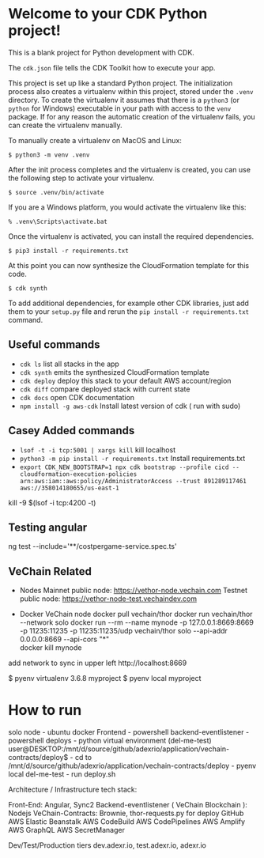 # Welcome to your CDK Python project!

This is a blank project for Python development with CDK.

The `cdk.json` file tells the CDK Toolkit how to execute your app.

This project is set up like a standard Python project. The initialization
process also creates a virtualenv within this project, stored under the `.venv`
directory. To create the virtualenv it assumes that there is a `python3`
(or `python` for Windows) executable in your path with access to the `venv`
package. If for any reason the automatic creation of the virtualenv fails,
you can create the virtualenv manually.

To manually create a virtualenv on MacOS and Linux:

```
$ python3 -m venv .venv
```

After the init process completes and the virtualenv is created, you can use the following
step to activate your virtualenv.

```
$ source .venv/bin/activate
```

If you are a Windows platform, you would activate the virtualenv like this:

```
% .venv\Scripts\activate.bat
```

Once the virtualenv is activated, you can install the required dependencies.

```
$ pip3 install -r requirements.txt
```

At this point you can now synthesize the CloudFormation template for this code.

```
$ cdk synth
```

To add additional dependencies, for example other CDK libraries, just add
them to your `setup.py` file and rerun the `pip install -r requirements.txt`
command.

## Useful commands

- `cdk ls` list all stacks in the app
- `cdk synth` emits the synthesized CloudFormation template
- `cdk deploy` deploy this stack to your default AWS account/region
- `cdk diff` compare deployed stack with current state
- `cdk docs` open CDK documentation
- `npm install -g aws-cdk` Install latest version of cdk ( run with sudo)

## Casey Added commands

- `lsof -t -i tcp:5001 | xargs kill` kill localhost
- `python3 -m pip install -r requirements.txt` Install requirements.txt
- `export CDK_NEW_BOOTSTRAP=1 npx cdk bootstrap --profile cicd --cloudformation-execution-policies arn:aws:iam::aws:policy/AdministratorAccess --trust 891289117461 aws://358014180655/us-east-1`

kill -9 $(lsof -i tcp:4200 -t)

## Testing angular

ng test --include='\*\*/costpergame-service.spec.ts'

## VeChain Related

- Nodes
  Mainnet public node: https://vethor-node.vechain.com
  Testnet public node: https://vethor-node-test.vechaindev.com

- Docker VeChain node
  docker pull vechain/thor
  docker run vechain/thor --network solo
  docker run --rm --name mynode -p 127.0.0.1:8669:8669 -p 11235:11235 -p 11235:11235/udp vechain/thor solo --api-addr 0.0.0.0:8669 --api-cors "\*"  
  docker kill mynode

add network to sync in upper left
http://localhost:8669


$ pyenv virtualenv 3.6.8 myproject
$ pyenv local myproject


# How to run
solo node - ubuntu docker
Frontend - powershell
backend-eventlistener - powershell
deploys - python virtual environment (del-me-test) user@DESKTOP:/mnt/d/source/github/adexrio/application/vechain-contracts/deploy$ 
        -  cd to /mnt/d/source/github/adexrio/application/vechain-contracts/deploy
        -  pyenv local del-me-test
        -  run deploy.sh

Architecture / Infrastructure tech stack:

Front-End: Angular, Sync2
Backend-eventlistener ( VeChain Blockchain ): Nodejs
VeChain-Contracts: Brownie, thor-requests.py for deploy
GitHub
AWS Elastic Beanstalk
AWS CodeBuild
AWS CodePipelines
AWS Amplify
AWS GraphQL
AWS SecretManager

Dev/Test/Production tiers
dev.adexr.io, test.adexr.io, adexr.io

